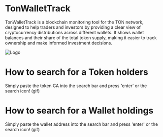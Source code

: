 # TonWalletTrack

TonWalletTrack is a blockchain monitoring tool for the TON network, designed to help traders and investors by providing a clear view of cryptocurrency distributions across different wallets. It shows wallet balances and their share of the total token supply, making it easier to track ownership and make informed investment decisions.


![Logo](https://pintu-academy.pintukripto.com/wp-content/uploads/2023/12/Ton.png)


# How to search for a Token holders

Simply paste the token CA into the search bar and press 'enter' or the search icon!
(gif)

# How to search for a Wallet holdings

Simply paste the wallet address into the search bar and press 'enter' or the search icon!
(gif)